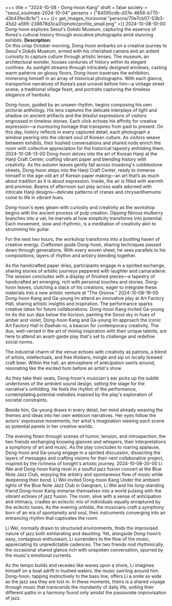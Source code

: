 +++
title = "2024-10-08 - Dong-hoon Kang"
draft = false
society = "seoul_soulmate-2024-10-04"
persons = ["84595cdb-d37e-4656-b770-d3b43fec8c1e"]
+++
{{< get_images_horizontal "persons/70e7cb07-53b3-45d2-a595-238678d3ca31/photo/profile_small.png" >}}
2024-10-08-10-00
Dong-hoon explores Seoul's Dokdo Museum, capturing the essence of Korea's cultural history through evocative photographs amid stunning exhibits.
**Description:**  
On this crisp October morning, Dong-hoon embarks on a creative journey to Seoul's Dokdo Museum, armed with his cherished camera and an ardent curiosity to capture culture through artistic lenses. The museum, an architectural wonder, houses centuries of history within its elegant confines. As sunlight streams through intricately designed windows, casting warm patterns on glossy floors, Dong-hoon traverses the exhibition, immersing himself in an array of historical photographs. With each glance, transportive narratives of Korea’s past unravel before him—a vintage street scene, a traditional village feast, and portraits capturing the timeless elegance of hanboks. 

Dong-hoon, guided by an unseen rhythm, begins composing his own pictorial anthology. His lens captures the delicate interplays of light and shadow on ancient artifacts and the blissful expressions of visitors engrossed in timeless stories. Each click echoes his affinity for creative expression—a murmuring homage that transpires from past to present. On this day, history reflects in every captured detail, each photograph a window peering into the vibrant soul of Korean culture. As visitors weave between exhibits, their hushed conversations and shared nods enrich the room with collective appreciation for the historical tapestry enfolding them.
2024-10-08-13-00
Dong-hoon delves into the art of Korean Hanji at the Hanji Craft Center, crafting vibrant paper and blending history with creativity.
As the autumn leaves gently fall across Insadong's cobblestone streets, Dong-hoon steps into the Hanji Craft Center, ready to immerse himself in the age-old art of Korean paper making—an art that’s as much about tradition as it is about expression. Inside, the air is filled with warmth and promise. Beams of afternoon sun play across walls adorned with intricate Hanji designs—delicate patterns of cranes and chrysanthemums come to life in vibrant hues. 

Dong-hoon's eyes gleam with curiosity and creativity as the workshop begins with the ancient process of pulp creation. Dipping fibrous mulberry branches into a vat, he marvels at how simplicity transforms into potential. Each movement, slow and rhythmic, is a meditation of creativity akin to strumming his guitar.

For the next two hours, the workshop transforms into a bustling haven of creative energy. Craftsmen guide Dong-hoon, sharing techniques passed down through generations. With every woven sheet, he sees parallels to his compositions, layers of rhythm and artistry blending together.

As the handcrafted paper dries, participants engage in a spirited exchange, sharing stories of artistic journeys peppered with laughter and camaraderie. The session concludes with a display of finished pieces—a tapestry of handcrafted art emerging, rich with personal touches and stories. Dong-hoon leaves, clutching a stack of his creations, eager to integrate these materials into a new artistic venture at "The Groove.”
2024-10-08-19-00
Dong-hoon Kang and Ga-young Im attend an innovative play at Art Factory Hall, sharing artistic insights and inspiration. The performance sparks creative ideas for future collaborations.
Dong-hoon Kang invited Ga-young Im
As the sun dips below the horizon, painting the Seoul sky in hues of amber and violet, Dong-hoon Kang and Ga-young Im approach the iconic Art Factory Hall in Daehak-ro, a beacon for contemporary creativity. The duo, well-versed in the art of mixing inspiration with their unique talents, are here to attend an avant-garde play that's set to challenge and redefine social norms.

The industrial charm of the venue echoes with creativity as patrons, a blend of artists, intellectuals, and free thinkers, mingle and sip on locally brewed craft beer. Within the hall, an atmosphere of anticipation swirls around, resonating like the excited hum before an artist's show.

As they take their seats, Dong-hoon's musician's ear picks up the subtle undertones of the ambient sound design, setting the stage for the narrative's unfolding. He feels the rhythm of the performance, contemplating potential melodies inspired by the play's exploration of societal constraints.

Beside him, Ga-young draws in every detail, her mind already weaving the themes and ideas into her own webtoon narratives. Her eyes follow the actors' expressive movements, her artist's imagination viewing each scene as potential panels in her creative worlds.

The evening flows through scenes of humor, tension, and introspection, the two friends exchanging knowing glances and whispers, their interpretations a symphony of art and music. As the play concludes to roaring applause, Dong-hoon and Ga-young engage in a spirited discussion, dissecting the layers of messages and crafting visions for their next collaborative project, inspired by the richness of tonight's artistic journey.
2024-10-08-20-00
Li Wei and Dong-hoon Kang revel in a soulful jazz fusion concert at the Blue Note Jazz Club, enjoying the artistry and spontaneous flow of music while deepening their bond.
Li Wei invited Dong-hoon Kang
Under the ambient lights of the Blue Note Jazz Club in Gangnam, Li Wei and his long-standing friend Dong-hoon Kang immerse themselves into a world pulsing with the vibrant echoes of jazz fusion. The room, alive with a sense of anticipation and intimacy, cradles an eclectic mix of individuals equally enraptured by the eclectic tunes. As the evening unfolds, the musicians craft a symphony born of an era of spontaneity and soul, their instruments converging into an entrancing rhythm that captivates the room.

Li Wei, normally drawn to structured environments, finds the improvised nature of jazz both exhilarating and daunting. Yet, alongside Dong-hoon’s easy, contagious enthusiasm, Li surrenders to the flow of the music, appreciating its unpredictable cadences. The two friends nod rhythmically, the occasional shared glance rich with unspoken conversation, spurred by the music's emotional currents.

As the tempo builds and recedes like waves upon a shore, Li imagines himself on a boat adrift in hushed waters, the music swirling around him. Dong-hoon, tapping instinctively to the bass line, offers Li a smile as wide as the jazz sea they are lost in. In these moments, theirs is a shared voyage through music that transcends the mundanity of daily life, uniting their different paths in a harmony found only amidst the passionate improvisation of jazz.
